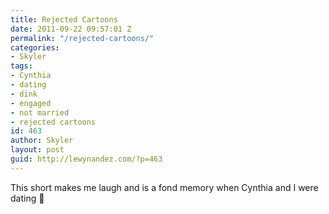 ```yaml
---
title: Rejected Cartoons
date: 2011-09-22 09:57:01 Z
permalink: "/rejected-cartoons/"
categories:
- Skyler
tags:
- Cynthia
- dating
- dink
- engaged
- not married
- rejected cartoons
id: 463
author: Skyler
layout: post
guid: http://lewynandez.com/?p=463
---
```


This short makes me laugh and is a fond memory when Cynthia and I were dating 🙂

<span class="embed-youtube" style="text-align:center; display: block;"></span>